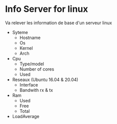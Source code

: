 # Info Server for linux
Va relever les information de base d'un serveur linux

* Syteme
    * Hostname
    * Os
    * Kernel
    * Arch
* Cpu
    * Type/model
    * Number of cores
    * Used 
* Reseaux (Ubuntu 16.04 & 20.04)
    * Interface
    * Bandwith rx & tx
* Ram
    * Used
    * Free
    * Total
* LoadAverage

